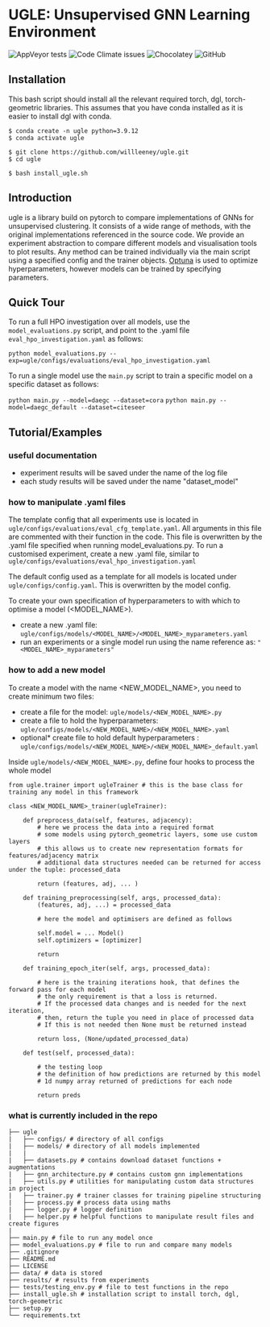 # UGLE: Unsupervised GNN Learning Environment


![AppVeyor tests](https://img.shields.io/appveyor/tests/willleeney/UGLE?style=for-the-badge)
![Code Climate issues](https://img.shields.io/codeclimate/issues/willleeney/UGLE?style=for-the-badge)
![Chocolatey](https://img.shields.io/chocolatey/dt/UGLE?style=for-the-badge)
![GitHub](https://img.shields.io/github/license/willleeney/UGLE?style=for-the-badge)

## Installation

This bash script should install all the relevant required torch, dgl, torch-geometric libraries. This assumes that you have conda installed as it is easier to install dgl with conda. 

```
$ conda create -n ugle python=3.9.12
$ conda activate ugle

$ git clone https://github.com/willleeney/ugle.git
$ cd ugle

$ bash install_ugle.sh
```

## Introduction

ugle is a library build on pytorch to compare implementations of GNNs for unsupervised clustering.
It consists of a wide range of methods, with the original implementations referenced in the source code.
We provide an experiment abstraction to compare different models and visualisation tools to plot results. 
Any method can be trained individually via the main script using a specified config and the trainer objects. 
[Optuna](https://optuna.readthedocs.io/en/stable/tutorial/index.html) is used to optimize hyperparameters, however models can be trained by specifying parameters. 


## Quick Tour

To run a full HPO investigation over all models, use the ```model_evaluations.py``` script, 
and point to the .yaml file ```eval_hpo_investigation.yaml``` as follows:

```python model_evaluations.py --exp=ugle/configs/evaluations/eval_hpo_investigation.yaml```

To run a single model use the ```main.py``` script to train a specific model on a specific dataset as follows:

```python main.py --model=daegc --dataset=cora```
```python main.py --model=daegc_default --dataset=citeseer```


## Tutorial/Examples

### useful documentation 

* experiment results will be saved under the name of the log file
* each study results will be saved under the name "dataset_model"


### how to manipulate .yaml files

The template config that all experiments use is located in ```ugle/configs/evaluations/eval_cfg_template.yaml```.
All arguments in this file are commented with their function in the code. 
This file is overwritten by the .yaml file specified when running model_evaluations.py. 
To run a customised experiment, create a new .yaml file, similar to ```ugle/configs/evaluations/eval_hpo_investigation.yaml```

The default config used as a template for all models is located under ```ugle/configs/config.yaml```. 
This is overwritten by the model config.

To create your own specification of hyperparameters to with which to optimise a model (<MODEL_NAME>).
* create a new .yaml file:  ```ugle/configs/models/<MODEL_NAME>/<MODEL_NAME>_myparameters.yaml``` 
* run an experiments or a single model run using the name reference as: ```"<MODEL_NAME>_myparameters"```

### how to add a new model

To create a model with the name <NEW_MODEL_NAME>, you need to create minimum two files:
* create a file for the model: ```ugle/models/<NEW_MODEL_NAME>.py```
* create a file to hold the hyperparameters: ```ugle/configs/models/<NEW_MODEL_NAME>/<NEW_MODEL_NAME>.yaml```
* optional* create file to hold default hyperparameters : ```ugle/configs/models/<NEW_MODEL_NAME>/<NEW_MODEL_NAME>_default.yaml```

Inside ```ugle/models/<NEW_MODEL_NAME>.py```, define four hooks to process the whole model
```
from ugle.trainer import ugleTrainer # this is the base class for training any model in this framework

class <NEW_MODEL_NAME>_trainer(ugleTrainer):

    def preprocess_data(self, features, adjacency):
        # here we process the data into a required format 
        # some models using pytorch_geometric layers, some use custom layers 
        # this allows us to create new representation formats for features/adjacency matrix
        # additional data structures needed can be returned for access under the tuple: processed_data
        
        return (features, adj, ... )

    def training_preprocessing(self, args, processed_data):
        (features, adj, ...) = processed_data
        
        # here the model and optimisers are defined as follows
        
        self.model = ... Model()
        self.optimizers = [optimizer]
        
        return

    def training_epoch_iter(self, args, processed_data):
    
        # here is the training iterations hook, that defines the forward pass for each model 
        # the only requirement is that a loss is returned.
        # If the processed data changes and is needed for the next iteration, 
        # then, return the tuple you need in place of processed data
        # If this is not needed then None must be returned instead
    
        return loss, (None/updated_processed_data)

    def test(self, processed_data):
    
        # the testing loop
        # the definition of how predictions are returned by this model
        # 1d numpy array returned of predictions for each node
    
        return preds

```

### what is currently included in the repo

```
├── ugle
|   ├── configs/ # directory of all configs
|   ├── models/ # directory of all models implemented
|   | 
|   ├── datasets.py # contains download dataset functions + augmentations
|   ├── gnn_architecture.py # contains custom gnn implementations
|   ├── utils.py # utilities for manipulating custom data structures in project
|   ├── trainer.py # trainer classes for training pipeline structuring
|   ├── process.py # process data using maths
|   ├── logger.py # logger definition 
|   ├── helper.py # helpful functions to manipulate result files and create figures 
|
├── main.py # file to run any model once
├── model_evaluations.py # file to run and compare many models
├── .gitignore
├── README.md 
├── LICENSE
├── data/ # data is stored 
├── results/ # results from experiments
├── tests/testing_env.py # file to test functions in the repo
├── install_ugle.sh # installation script to install torch, dgl, torch-geometric
├── setup.py
└── requirements.txt 
```

